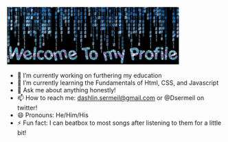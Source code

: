 <img src="images/bloggif_5f3219b2b8d19.gif" width="400">

- 🔭 I’m currently working on furthering my education 
- 🌱 I’m currently learning the Fundamentals of Html, CSS, and Javascript
- 💬 Ask me about anything honestly!
- 📫 How to reach me: dashlin.sermeil@gmail.com or @Dsermeil on twitter!
- 😄 Pronouns: He/Him/His
- ⚡ Fun fact: I can beatbox to most songs after listening to them for a little bit!
